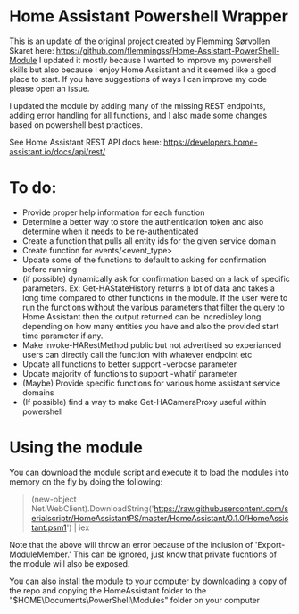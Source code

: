 # Home Assistant Powershell Wrapper

This is an update of the original project created by Flemming Sørvollen Skaret here: https://github.com/flemmingss/Home-Assistant-PowerShell-Module I updated it mostly because I wanted to improve my powershell skills but also because I enjoy Home Assistant and it seemed like a good place to start. If you have suggestions of ways I can improve my code please open an issue.

I updated the module by adding many of the missing REST endpoints, adding error handling for all functions, and I also made some changes based on powershell best practices.

See Home Assistant REST API docs here: https://developers.home-assistant.io/docs/api/rest/

# To do:
- Provide proper help information for each function
- Determine a better way to store the authentication token and also determine when it needs to be re-authenticated
- Create a function that pulls all entity ids for the given service domain
- Create function for events/<event_type>
- Update some of the functions to default to asking for confirmation before running
- (if possible) dynamically ask for confirmation based on a lack of specific parameters. Ex: Get-HAStateHistory returns a lot of data and takes a long time compared to other functions in the module. If the user were to run the functions without the various parameters that filter the query to Home Assistant then the output returned can be incredibley long depending on how many entities you have and also the provided start time parameter if any.
- Make Invoke-HARestMethod public but not advertised so experianced users can directly call the function with whatever endpoint etc
- Update all functions to better support -verbose parameter
- Update majority of functions to support -whatif parameter
- (Maybe) Provide specific functions for various home assistant service domains
- (If possible) find a way to make Get-HACameraProxy useful within powershell

# Using the module
You can download the module script and execute it to load the modules into memory on the fly by doing the following:
> (new-object Net.WebClient).DownloadString('https://raw.githubusercontent.com/serialscriptr/HomeAssistantPS/master/HomeAssistant/0.1.0/HomeAssistant.psm1') | iex

Note that the above will throw an error because of the inclusion of 'Export-ModuleMember.' This can be ignored, just know that private fucntions of the module will also be exposed.

You can also install the module to your computer by downloading a copy of the repo and copying the HomeAssistant folder to the "$HOME\Documents\PowerShell\Modules" folder on your computer
